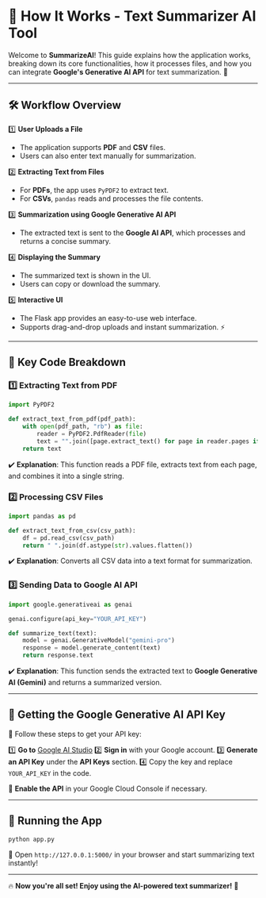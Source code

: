 # 📖 How It Works - Text Summarizer AI Tool

Welcome to **SummarizeAI**! This guide explains how the application works, breaking down its core functionalities, how it processes files, and how you can integrate **Google's Generative AI API** for text summarization. 🚀

---

## 🛠 Workflow Overview

1️⃣ **User Uploads a File**
   - The application supports **PDF** and **CSV** files.
   - Users can also enter text manually for summarization.

2️⃣ **Extracting Text from Files**
   - For **PDFs**, the app uses `PyPDF2` to extract text.
   - For **CSVs**, `pandas` reads and processes the file contents.

3️⃣ **Summarization using Google Generative AI API**
   - The extracted text is sent to the **Google AI API**, which processes and returns a concise summary.

4️⃣ **Displaying the Summary**
   - The summarized text is shown in the UI.
   - Users can copy or download the summary.

5️⃣ **Interactive UI**
   - The Flask app provides an easy-to-use web interface.
   - Supports drag-and-drop uploads and instant summarization. ⚡

---

## 🧩 Key Code Breakdown

### **1️⃣ Extracting Text from PDF**
```python
import PyPDF2

def extract_text_from_pdf(pdf_path):
    with open(pdf_path, "rb") as file:
        reader = PyPDF2.PdfReader(file)
        text = "".join([page.extract_text() for page in reader.pages if page.extract_text()])
    return text
```
✔️ **Explanation**: This function reads a PDF file, extracts text from each page, and combines it into a single string.

### **2️⃣ Processing CSV Files**
```python
import pandas as pd

def extract_text_from_csv(csv_path):
    df = pd.read_csv(csv_path)
    return " ".join(df.astype(str).values.flatten())
```
✔️ **Explanation**: Converts all CSV data into a text format for summarization.

### **3️⃣ Sending Data to Google AI API**
```python
import google.generativeai as genai

genai.configure(api_key="YOUR_API_KEY")

def summarize_text(text):
    model = genai.GenerativeModel("gemini-pro")
    response = model.generate_content(text)
    return response.text
```
✔️ **Explanation**: This function sends the extracted text to **Google Generative AI (Gemini)** and returns a summarized version.

---

## 🔑 Getting the Google Generative AI API Key

🔹 Follow these steps to get your API key:

1️⃣ **Go to** [Google AI Studio](https://ai.google.dev/)
2️⃣ **Sign in** with your Google account.
3️⃣ **Generate an API Key** under the **API Keys** section.
4️⃣ Copy the key and replace `YOUR_API_KEY` in the code.

🔹 **Enable the API** in your Google Cloud Console if necessary.

---

## 🚀 Running the App

```bash
python app.py
```
🔹 Open `http://127.0.0.1:5000/` in your browser and start summarizing text instantly!

---

🔥 **Now you're all set! Enjoy using the AI-powered text summarizer!** 🚀

